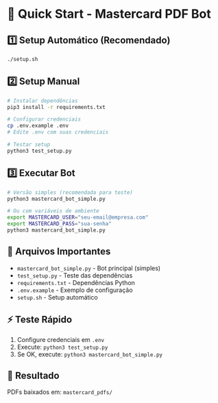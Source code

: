 # 🚀 Quick Start - Mastercard PDF Bot

## 1️⃣ Setup Automático (Recomendado)
```bash
./setup.sh
```

## 2️⃣ Setup Manual
```bash
# Instalar dependências
pip3 install -r requirements.txt

# Configurar credenciais
cp .env.example .env
# Edite .env com suas credenciais

# Testar setup
python3 test_setup.py
```

## 3️⃣ Executar Bot
```bash
# Versão simples (recomendada para teste)
python3 mastercard_bot_simple.py

# Ou com variáveis de ambiente
export MASTERCARD_USER="seu-email@empresa.com"
export MASTERCARD_PASS="sua-senha"
python3 mastercard_bot_simple.py
```

## 📁 Arquivos Importantes

- `mastercard_bot_simple.py` - Bot principal (simples)
- `test_setup.py` - Teste das dependências
- `requirements.txt` - Dependências Python
- `.env.example` - Exemplo de configuração
- `setup.sh` - Setup automático

## ⚡ Teste Rápido

1. Configure credenciais em `.env`
2. Execute: `python3 test_setup.py`
3. Se OK, execute: `python3 mastercard_bot_simple.py`

## 🎯 Resultado

PDFs baixados em: `mastercard_pdfs/`
